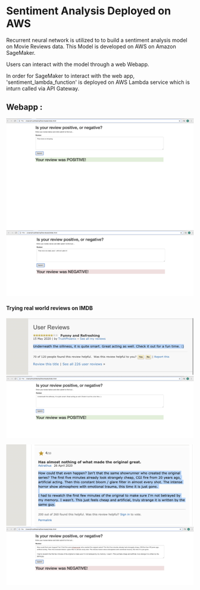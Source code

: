 # Sentiment Analysis Deployed on AWS 

Recurrent neural network is utilized to to build a sentiment analysis model on Movie Reviews data. This Model is developed on AWS on Amazon SageMaker. 

Users can interact with the model through a web Webapp.

In order for SageMaker to interact with the web app, 'sentiment_lambda_function' is deployed on AWS Lambda service which is inturn called via API Gateway.

## Webapp :
![webapp](https://github.com/TensorAdy/udacity_dlnd/blob/master/5.Project:%20Deploying%20a%20Sentiment%20Analysis%20Model/webapp/Screen%20Shot%202020-06-28%20at%2018.33.06.png)
![webapp](https://github.com/TensorAdy/udacity_dlnd/blob/master/5.Project:%20Deploying%20a%20Sentiment%20Analysis%20Model/webapp/Screen%20Shot%202020-06-28%20at%2018.37.57.png)

#### Trying real world reviews on IMDB

![imdb](https://github.com/TensorAdy/udacity_dlnd/blob/master/5.Project:%20Deploying%20a%20Sentiment%20Analysis%20Model/webapp/Screen%20Shot%202020-06-28%20at%2018.40.10.png)
![app](https://github.com/TensorAdy/udacity_dlnd/blob/master/5.Project:%20Deploying%20a%20Sentiment%20Analysis%20Model/webapp/Screen%20Shot%202020-06-28%20at%2018.39.59.png)

![imdb](https://github.com/TensorAdy/udacity_dlnd/blob/master/5.Project:%20Deploying%20a%20Sentiment%20Analysis%20Model/webapp/Screen%20Shot%202020-06-28%20at%2018.45.28.png)
![app](https://github.com/TensorAdy/udacity_dlnd/blob/master/5.Project:%20Deploying%20a%20Sentiment%20Analysis%20Model/webapp/Screen%20Shot%202020-06-28%20at%2018.44.06.png)
